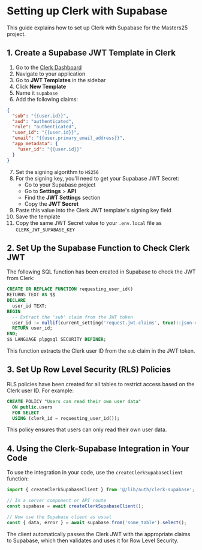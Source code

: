 # Setting up Clerk with Supabase

This guide explains how to set up Clerk with Supabase for the Masters25 project.

## 1. Create a Supabase JWT Template in Clerk

1. Go to the [Clerk Dashboard](https://dashboard.clerk.dev/)
2. Navigate to your application
3. Go to **JWT Templates** in the sidebar
4. Click **New Template**
5. Name it `supabase`
6. Add the following claims:

```json
{
  "sub": "{{user.id}}",
  "aud": "authenticated",
  "role": "authenticated",
  "user_id": "{{user.id}}",
  "email": "{{user.primary_email_address}}",
  "app_metadata": {
    "user_id": "{{user.id}}"
  }
}
```

7. Set the signing algorithm to `HS256`
8. For the signing key, you'll need to get your Supabase JWT Secret:
   - Go to your Supabase project
   - Go to **Settings** > **API**
   - Find the **JWT Settings** section
   - Copy the **JWT Secret**
9. Paste this value into the Clerk JWT template's signing key field
10. Save the template
11. Copy the same JWT Secret value to your `.env.local` file as `CLERK_JWT_SUPABASE_KEY`

## 2. Set Up the Supabase Function to Check Clerk JWT

The following SQL function has been created in Supabase to check the JWT from Clerk:

```sql
CREATE OR REPLACE FUNCTION requesting_user_id()
RETURNS TEXT AS $$
DECLARE
  user_id TEXT;
BEGIN
  -- Extract the 'sub' claim from the JWT token
  user_id := nullif(current_setting('request.jwt.claims', true)::json->>'sub', '')::text;
  RETURN user_id;
END;
$$ LANGUAGE plpgsql SECURITY DEFINER;
```

This function extracts the Clerk user ID from the `sub` claim in the JWT token.

## 3. Set Up Row Level Security (RLS) Policies

RLS policies have been created for all tables to restrict access based on the Clerk user ID. For example:

```sql
CREATE POLICY "Users can read their own user data" 
  ON public.users 
  FOR SELECT 
  USING (clerk_id = requesting_user_id());
```

This policy ensures that users can only read their own user data.

## 4. Using the Clerk-Supabase Integration in Your Code

To use the integration in your code, use the `createClerkSupabaseClient` function:

```typescript
import { createClerkSupabaseClient } from '@/lib/auth/clerk-supabase';

// In a server component or API route
const supabase = await createClerkSupabaseClient();

// Now use the Supabase client as usual
const { data, error } = await supabase.from('some_table').select();
```

The client automatically passes the Clerk JWT with the appropriate claims to Supabase, which then validates and uses it for Row Level Security. 